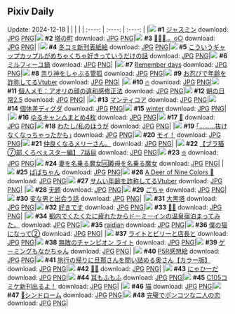 ## Pixiv Daily
Update: 2024-12-18
|      |      |      |
| :----: | :----: | :----: |
|![](https://pixiv.microyu.workers.dev/c/240x480/img-master/img/2024/12/16/00/00/19/125226377_p0_master1200.jpg) **#1** [ジャスミン](https://www.pixiv.net/artworks/125226377) download: [JPG](https://pixiv.microyu.workers.dev/img-original/img/2024/12/16/00/00/19/125226377_p0.jpg) [PNG](https://pixiv.microyu.workers.dev/img-original/img/2024/12/16/00/00/19/125226377_p0.png)|![](https://pixiv.microyu.workers.dev/c/240x480/img-master/img/2024/12/16/00/02/23/125226669_p0_master1200.jpg) **#2** [塔の町](https://www.pixiv.net/artworks/125226669) download: [JPG](https://pixiv.microyu.workers.dev/img-original/img/2024/12/16/00/02/23/125226669_p0.jpg) [PNG](https://pixiv.microyu.workers.dev/img-original/img/2024/12/16/00/02/23/125226669_p0.png)|![](https://pixiv.microyu.workers.dev/c/240x480/img-master/img/2024/12/16/00/00/45/125226470_p0_master1200.jpg) **#3** [🔹💎🦋.。o○](https://www.pixiv.net/artworks/125226470) download: [JPG](https://pixiv.microyu.workers.dev/img-original/img/2024/12/16/00/00/45/125226470_p0.jpg) [PNG](https://pixiv.microyu.workers.dev/img-original/img/2024/12/16/00/00/45/125226470_p0.png)|
|![](https://pixiv.microyu.workers.dev/c/240x480/img-master/img/2024/12/16/20/46/12/125248891_p0_master1200.jpg) **#4** [冬コミ新刊表紙絵](https://www.pixiv.net/artworks/125248891) download: [JPG](https://pixiv.microyu.workers.dev/img-original/img/2024/12/16/20/46/12/125248891_p0.jpg) [PNG](https://pixiv.microyu.workers.dev/img-original/img/2024/12/16/20/46/12/125248891_p0.png)|![](https://pixiv.microyu.workers.dev/c/240x480/img-master/img/2024/12/16/00/03/05/125226729_p0_master1200.jpg) **#5** [こういうギャップカップルがめちゃくちゃ好きっていうだけの話](https://www.pixiv.net/artworks/125226729) download: [JPG](https://pixiv.microyu.workers.dev/img-original/img/2024/12/16/00/03/05/125226729_p0.jpg) [PNG](https://pixiv.microyu.workers.dev/img-original/img/2024/12/16/00/03/05/125226729_p0.png)|![](https://pixiv.microyu.workers.dev/c/240x480/img-master/img/2024/12/16/20/30/02/125248414_p0_master1200.jpg) **#6** [ミルフィーユ鍋](https://www.pixiv.net/artworks/125248414) download: [JPG](https://pixiv.microyu.workers.dev/img-original/img/2024/12/16/20/30/02/125248414_p0.jpg) [PNG](https://pixiv.microyu.workers.dev/img-original/img/2024/12/16/20/30/02/125248414_p0.png)|
|![](https://pixiv.microyu.workers.dev/c/240x480/img-master/img/2024/12/16/00/02/52/125226709_p0_master1200.jpg) **#7** [Remember days](https://www.pixiv.net/artworks/125226709) download: [JPG](https://pixiv.microyu.workers.dev/img-original/img/2024/12/16/00/02/52/125226709_p0.jpg) [PNG](https://pixiv.microyu.workers.dev/img-original/img/2024/12/16/00/02/52/125226709_p0.png)|![](https://pixiv.microyu.workers.dev/c/240x480/img-master/img/2024/12/16/19/04/21/125245945_master1200.jpg) **#8** [祟り神をしゃぶる管狐](https://www.pixiv.net/artworks/125245945) download: [JPG](https://pixiv.microyu.workers.dev/img-original/img/2024/12/16/19/04/21/125245945.jpg) [PNG](https://pixiv.microyu.workers.dev/img-original/img/2024/12/16/19/04/21/125245945.png)|![](https://pixiv.microyu.workers.dev/c/240x480/img-master/img/2024/12/16/21/27/33/125250314_p0_master1200.jpg) **#9** [お忍びで年齢を詐称してるVtuber](https://www.pixiv.net/artworks/125250314) download: [JPG](https://pixiv.microyu.workers.dev/img-original/img/2024/12/16/21/27/33/125250314_p0.jpg) [PNG](https://pixiv.microyu.workers.dev/img-original/img/2024/12/16/21/27/33/125250314_p0.png)|
|![](https://pixiv.microyu.workers.dev/c/240x480/img-master/img/2024/12/16/00/17/58/125227444_p0_master1200.jpg) **#10** [🔥](https://www.pixiv.net/artworks/125227444) download: [JPG](https://pixiv.microyu.workers.dev/img-original/img/2024/12/16/00/17/58/125227444_p0.jpg) [PNG](https://pixiv.microyu.workers.dev/img-original/img/2024/12/16/00/17/58/125227444_p0.png)|![](https://pixiv.microyu.workers.dev/c/240x480/img-master/img/2024/12/17/06/00/07/125261832_p0_master1200.jpg) **#11** [個人メモ：アオリの顔の違和感修正法](https://www.pixiv.net/artworks/125261832) download: [JPG](https://pixiv.microyu.workers.dev/img-original/img/2024/12/17/06/00/07/125261832_p0.jpg) [PNG](https://pixiv.microyu.workers.dev/img-original/img/2024/12/17/06/00/07/125261832_p0.png)|![](https://pixiv.microyu.workers.dev/c/240x480/img-master/img/2024/12/16/00/32/51/125228029_p0_master1200.jpg) **#12** [朝の日常2.5](https://www.pixiv.net/artworks/125228029) download: [JPG](https://pixiv.microyu.workers.dev/img-original/img/2024/12/16/00/32/51/125228029_p0.jpg) [PNG](https://pixiv.microyu.workers.dev/img-original/img/2024/12/16/00/32/51/125228029_p0.png)|
|![](https://pixiv.microyu.workers.dev/c/240x480/img-master/img/2024/12/17/00/00/09/125255535_p0_master1200.jpg) **#13** [マンティコア](https://www.pixiv.net/artworks/125255535) download: [JPG](https://pixiv.microyu.workers.dev/img-original/img/2024/12/17/00/00/09/125255535_p0.jpg) [PNG](https://pixiv.microyu.workers.dev/img-original/img/2024/12/17/00/00/09/125255535_p0.png)|![](https://pixiv.microyu.workers.dev/c/240x480/img-master/img/2024/12/17/12/06/06/125266374_p0_master1200.jpg) **#14** [個体差ディグダ](https://www.pixiv.net/artworks/125266374) download: [JPG](https://pixiv.microyu.workers.dev/img-original/img/2024/12/17/12/06/06/125266374_p0.jpg) [PNG](https://pixiv.microyu.workers.dev/img-original/img/2024/12/17/12/06/06/125266374_p0.png)|![](https://pixiv.microyu.workers.dev/c/240x480/img-master/img/2024/12/16/18/12/42/125244568_p0_master1200.jpg) **#15** [winter](https://www.pixiv.net/artworks/125244568) download: [JPG](https://pixiv.microyu.workers.dev/img-original/img/2024/12/16/18/12/42/125244568_p0.jpg) [PNG](https://pixiv.microyu.workers.dev/img-original/img/2024/12/16/18/12/42/125244568_p0.png)|
|![](https://pixiv.microyu.workers.dev/c/240x480/img-master/img/2024/12/16/00/03/20/125226747_p0_master1200.jpg) **#16** [ゆるキャン△まとめ4枚](https://www.pixiv.net/artworks/125226747) download: [JPG](https://pixiv.microyu.workers.dev/img-original/img/2024/12/16/00/03/20/125226747_p0.jpg) [PNG](https://pixiv.microyu.workers.dev/img-original/img/2024/12/16/00/03/20/125226747_p0.png)|![](https://pixiv.microyu.workers.dev/c/240x480/img-master/img/2024/12/16/00/00/12/125226347_p0_master1200.jpg) **#17** [🤍](https://www.pixiv.net/artworks/125226347) download: [JPG](https://pixiv.microyu.workers.dev/img-original/img/2024/12/16/00/00/12/125226347_p0.jpg) [PNG](https://pixiv.microyu.workers.dev/img-original/img/2024/12/16/00/00/12/125226347_p0.png)|![](https://pixiv.microyu.workers.dev/c/240x480/img-master/img/2024/12/16/21/00/11/125249378_p0_master1200.jpg) **#18** [わたし/私のほうが](https://www.pixiv.net/artworks/125249378) download: [JPG](https://pixiv.microyu.workers.dev/img-original/img/2024/12/16/21/00/11/125249378_p0.jpg) [PNG](https://pixiv.microyu.workers.dev/img-original/img/2024/12/16/21/00/11/125249378_p0.png)|
|![](https://pixiv.microyu.workers.dev/c/240x480/img-master/img/2024/12/16/17/14/00/125243118_p0_master1200.jpg) **#19** [｢………抜けなくなっちゃったかも｣](https://www.pixiv.net/artworks/125243118) download: [JPG](https://pixiv.microyu.workers.dev/img-original/img/2024/12/16/17/14/00/125243118_p0.jpg) [PNG](https://pixiv.microyu.workers.dev/img-original/img/2024/12/16/17/14/00/125243118_p0.png)|![](https://pixiv.microyu.workers.dev/c/240x480/img-master/img/2024/12/17/12/55/35/125267172_p0_master1200.jpg) **#20** [モイ！](https://www.pixiv.net/artworks/125267172) download: [JPG](https://pixiv.microyu.workers.dev/img-original/img/2024/12/17/12/55/35/125267172_p0.jpg) [PNG](https://pixiv.microyu.workers.dev/img-original/img/2024/12/17/12/55/35/125267172_p0.png)|![](https://pixiv.microyu.workers.dev/c/240x480/img-master/img/2024/12/16/05/12/52/125232763_p0_master1200.jpg) **#21** [仲良くなるメリーさん。](https://www.pixiv.net/artworks/125232763) download: [JPG](https://pixiv.microyu.workers.dev/img-original/img/2024/12/16/05/12/52/125232763_p0.jpg) [PNG](https://pixiv.microyu.workers.dev/img-original/img/2024/12/16/05/12/52/125232763_p0.png)|
|![](https://pixiv.microyu.workers.dev/c/240x480/img-master/img/2024/12/16/19/00/28/125245823_p0_master1200.jpg) **#22** [【ブラ猫⑦部 くろべぇスター編】 7話目](https://www.pixiv.net/artworks/125245823) download: [JPG](https://pixiv.microyu.workers.dev/img-original/img/2024/12/16/19/00/28/125245823_p0.jpg) [PNG](https://pixiv.microyu.workers.dev/img-original/img/2024/12/16/19/00/28/125245823_p0.png)|![](https://pixiv.microyu.workers.dev/c/240x480/img-master/img/2024/12/16/00/05/42/125226909_p0_master1200.jpg) **#23** [❇️](https://www.pixiv.net/artworks/125226909) download: [JPG](https://pixiv.microyu.workers.dev/img-original/img/2024/12/16/00/05/42/125226909_p0.jpg) [PNG](https://pixiv.microyu.workers.dev/img-original/img/2024/12/16/00/05/42/125226909_p0.png)|![](https://pixiv.microyu.workers.dev/c/240x480/img-master/img/2024/12/16/21/45/52/125250924_p0_master1200.jpg) **#24** [妻を名乗る魔女🆚義母を名乗る魔女](https://www.pixiv.net/artworks/125250924) download: [JPG](https://pixiv.microyu.workers.dev/img-original/img/2024/12/16/21/45/52/125250924_p0.jpg) [PNG](https://pixiv.microyu.workers.dev/img-original/img/2024/12/16/21/45/52/125250924_p0.png)|
|![](https://pixiv.microyu.workers.dev/c/240x480/img-master/img/2024/12/17/16/17/09/125270300_p0_master1200.jpg) **#25** [ばばちゃん](https://www.pixiv.net/artworks/125270300) download: [JPG](https://pixiv.microyu.workers.dev/img-original/img/2024/12/17/16/17/09/125270300_p0.jpg) [PNG](https://pixiv.microyu.workers.dev/img-original/img/2024/12/17/16/17/09/125270300_p0.png)|![](https://pixiv.microyu.workers.dev/c/240x480/img-master/img/2024/12/16/21/03/58/125249551_p0_master1200.jpg) **#26** [A Deer of Nine Colors 🦌](https://www.pixiv.net/artworks/125249551) download: [JPG](https://pixiv.microyu.workers.dev/img-original/img/2024/12/16/21/03/58/125249551_p0.jpg) [PNG](https://pixiv.microyu.workers.dev/img-original/img/2024/12/16/21/03/58/125249551_p0.png)|![](https://pixiv.microyu.workers.dev/c/240x480/img-master/img/2024/12/17/20/41/24/125276683_p0_master1200.jpg) **#27** [サムい年齢を詐称してるVtuber](https://www.pixiv.net/artworks/125276683) download: [JPG](https://pixiv.microyu.workers.dev/img-original/img/2024/12/17/20/41/24/125276683_p0.jpg) [PNG](https://pixiv.microyu.workers.dev/img-original/img/2024/12/17/20/41/24/125276683_p0.png)|
|![](https://pixiv.microyu.workers.dev/c/240x480/img-master/img/2024/12/17/00/00/30/125255611_p0_master1200.jpg) **#28** [无题](https://www.pixiv.net/artworks/125255611) download: [JPG](https://pixiv.microyu.workers.dev/img-original/img/2024/12/17/00/00/30/125255611_p0.jpg) [PNG](https://pixiv.microyu.workers.dev/img-original/img/2024/12/17/00/00/30/125255611_p0.png)|![](https://pixiv.microyu.workers.dev/c/240x480/img-master/img/2024/12/17/00/00/25/125255589_p0_master1200.jpg) **#29** [ごちゃ](https://www.pixiv.net/artworks/125255589) download: [JPG](https://pixiv.microyu.workers.dev/img-original/img/2024/12/17/00/00/25/125255589_p0.jpg) [PNG](https://pixiv.microyu.workers.dev/img-original/img/2024/12/17/00/00/25/125255589_p0.png)|![](https://pixiv.microyu.workers.dev/c/240x480/img-master/img/2024/12/16/23/11/58/125253944_p0_master1200.jpg) **#30** [変な男と出会う話](https://www.pixiv.net/artworks/125253944) download: [JPG](https://pixiv.microyu.workers.dev/img-original/img/2024/12/16/23/11/58/125253944_p0.jpg) [PNG](https://pixiv.microyu.workers.dev/img-original/img/2024/12/16/23/11/58/125253944_p0.png)|
|![](https://pixiv.microyu.workers.dev/c/240x480/img-master/img/2024/12/16/18/00/11/125244130_p0_master1200.jpg) **#31** [大黑塔](https://www.pixiv.net/artworks/125244130) download: [JPG](https://pixiv.microyu.workers.dev/img-original/img/2024/12/16/18/00/11/125244130_p0.jpg) [PNG](https://pixiv.microyu.workers.dev/img-original/img/2024/12/16/18/00/11/125244130_p0.png)|![](https://pixiv.microyu.workers.dev/c/240x480/img-master/img/2024/12/16/16/35/15/125242318_p0_master1200.jpg) **#32** [好きです](https://www.pixiv.net/artworks/125242318) download: [JPG](https://pixiv.microyu.workers.dev/img-original/img/2024/12/16/16/35/15/125242318_p0.jpg) [PNG](https://pixiv.microyu.workers.dev/img-original/img/2024/12/16/16/35/15/125242318_p0.png)|![](https://pixiv.microyu.workers.dev/c/240x480/img-master/img/2024/12/16/11/57/16/125237871_p0_master1200.jpg) **#33** [🥒👻](https://www.pixiv.net/artworks/125237871) download: [JPG](https://pixiv.microyu.workers.dev/img-original/img/2024/12/16/11/57/16/125237871_p0.jpg) [PNG](https://pixiv.microyu.workers.dev/img-original/img/2024/12/16/11/57/16/125237871_p0.png)|
|![](https://pixiv.microyu.workers.dev/c/240x480/img-master/img/2024/12/16/12/19/30/125238316_p0_master1200.jpg) **#34** [都内でくたくたに疲れたからドーミーインの温泉宿泊まってみた。](https://www.pixiv.net/artworks/125238316) download: [JPG](https://pixiv.microyu.workers.dev/img-original/img/2024/12/16/12/19/30/125238316_p0.jpg) [PNG](https://pixiv.microyu.workers.dev/img-original/img/2024/12/16/12/19/30/125238316_p0.png)|![](https://pixiv.microyu.workers.dev/c/240x480/img-master/img/2024/12/17/12/43/01/125266959_p0_master1200.jpg) **#35** [raidian](https://www.pixiv.net/artworks/125266959) download: [JPG](https://pixiv.microyu.workers.dev/img-original/img/2024/12/17/12/43/01/125266959_p0.jpg) [PNG](https://pixiv.microyu.workers.dev/img-original/img/2024/12/17/12/43/01/125266959_p0.png)|![](https://pixiv.microyu.workers.dev/c/240x480/img-master/img/2024/12/16/17/07/04/125242994_p0_master1200.jpg) **#36** [僕の猫になって②](https://www.pixiv.net/artworks/125242994) download: [JPG](https://pixiv.microyu.workers.dev/img-original/img/2024/12/16/17/07/04/125242994_p0.jpg) [PNG](https://pixiv.microyu.workers.dev/img-original/img/2024/12/16/17/07/04/125242994_p0.png)|
|![](https://pixiv.microyu.workers.dev/c/240x480/img-master/img/2024/12/16/00/00/43/125226463_p0_master1200.jpg) **#37** [ライトとビリーと店長と](https://www.pixiv.net/artworks/125226463) download: [JPG](https://pixiv.microyu.workers.dev/img-original/img/2024/12/16/00/00/43/125226463_p0.jpg) [PNG](https://pixiv.microyu.workers.dev/img-original/img/2024/12/16/00/00/43/125226463_p0.png)|![](https://pixiv.microyu.workers.dev/c/240x480/img-master/img/2024/12/16/22/26/39/125252368_p0_master1200.jpg) **#38** [無敗のチャンピオン ライト](https://www.pixiv.net/artworks/125252368) download: [JPG](https://pixiv.microyu.workers.dev/img-original/img/2024/12/16/22/26/39/125252368_p0.jpg) [PNG](https://pixiv.microyu.workers.dev/img-original/img/2024/12/16/22/26/39/125252368_p0.png)|![](https://pixiv.microyu.workers.dev/c/240x480/img-master/img/2024/12/16/08/46/22/125235328_p0_master1200.jpg) **#39** [ゲーミングもなかちゃん](https://www.pixiv.net/artworks/125235328) download: [JPG](https://pixiv.microyu.workers.dev/img-original/img/2024/12/16/08/46/22/125235328_p0.jpg) [PNG](https://pixiv.microyu.workers.dev/img-original/img/2024/12/16/08/46/22/125235328_p0.png)|
|![](https://pixiv.microyu.workers.dev/c/240x480/img-master/img/2024/12/17/00/55/26/125257564_p0_master1200.jpg) **#40** [P5R感想絵](https://www.pixiv.net/artworks/125257564) download: [JPG](https://pixiv.microyu.workers.dev/img-original/img/2024/12/17/00/55/26/125257564_p0.jpg) [PNG](https://pixiv.microyu.workers.dev/img-original/img/2024/12/17/00/55/26/125257564_p0.png)|![](https://pixiv.microyu.workers.dev/c/240x480/img-master/img/2024/12/16/00/00/39/125226455_p0_master1200.jpg) **#41** [旅行の帰りに旦那さんを問い詰める奥さん【カラー版】](https://www.pixiv.net/artworks/125226455) download: [JPG](https://pixiv.microyu.workers.dev/img-original/img/2024/12/16/00/00/39/125226455_p0.jpg) [PNG](https://pixiv.microyu.workers.dev/img-original/img/2024/12/16/00/00/39/125226455_p0.png)|![](https://pixiv.microyu.workers.dev/c/240x480/img-master/img/2024/12/17/02/36/46/125259630_p0_master1200.jpg) **#42** [🍬🐭](https://www.pixiv.net/artworks/125259630) download: [JPG](https://pixiv.microyu.workers.dev/img-original/img/2024/12/17/02/36/46/125259630_p0.jpg) [PNG](https://pixiv.microyu.workers.dev/img-original/img/2024/12/17/02/36/46/125259630_p0.png)|
|![](https://pixiv.microyu.workers.dev/c/240x480/img-master/img/2024/12/16/02/40/03/125231001_p0_master1200.jpg) **#43** [にゃひーだ](https://www.pixiv.net/artworks/125231001) download: [JPG](https://pixiv.microyu.workers.dev/img-original/img/2024/12/16/02/40/03/125231001_p0.jpg) [PNG](https://pixiv.microyu.workers.dev/img-original/img/2024/12/16/02/40/03/125231001_p0.png)|![](https://pixiv.microyu.workers.dev/c/240x480/img-master/img/2024/12/17/20/40/48/125276665_p0_master1200.jpg) **#44** [耳もふもふ](https://www.pixiv.net/artworks/125276665) download: [JPG](https://pixiv.microyu.workers.dev/img-original/img/2024/12/17/20/40/48/125276665_p0.jpg) [PNG](https://pixiv.microyu.workers.dev/img-original/img/2024/12/17/20/40/48/125276665_p0.png)|![](https://pixiv.microyu.workers.dev/c/240x480/img-master/img/2024/12/16/00/24/10/125227646_p0_master1200.jpg) **#45** [C105コミケ新刊出るよ！](https://www.pixiv.net/artworks/125227646) download: [JPG](https://pixiv.microyu.workers.dev/img-original/img/2024/12/16/00/24/10/125227646_p0.jpg) [PNG](https://pixiv.microyu.workers.dev/img-original/img/2024/12/16/00/24/10/125227646_p0.png)|
|![](https://pixiv.microyu.workers.dev/c/240x480/img-master/img/2024/12/16/00/37/19/125228158_p0_master1200.jpg) **#46** [猫](https://www.pixiv.net/artworks/125228158) download: [JPG](https://pixiv.microyu.workers.dev/img-original/img/2024/12/16/00/37/19/125228158_p0.jpg) [PNG](https://pixiv.microyu.workers.dev/img-original/img/2024/12/16/00/37/19/125228158_p0.png)|![](https://pixiv.microyu.workers.dev/c/240x480/img-master/img/2024/12/17/20/42/58/125276724_p0_master1200.jpg) **#47** [🦊シンドローム](https://www.pixiv.net/artworks/125276724) download: [JPG](https://pixiv.microyu.workers.dev/img-original/img/2024/12/17/20/42/58/125276724_p0.jpg) [PNG](https://pixiv.microyu.workers.dev/img-original/img/2024/12/17/20/42/58/125276724_p0.png)|![](https://pixiv.microyu.workers.dev/c/240x480/img-master/img/2024/12/17/17/14/08/125271276_p0_master1200.jpg) **#48** [完璧でポンコツな二人の恋](https://www.pixiv.net/artworks/125271276) download: [JPG](https://pixiv.microyu.workers.dev/img-original/img/2024/12/17/17/14/08/125271276_p0.jpg) [PNG](https://pixiv.microyu.workers.dev/img-original/img/2024/12/17/17/14/08/125271276_p0.png)|
